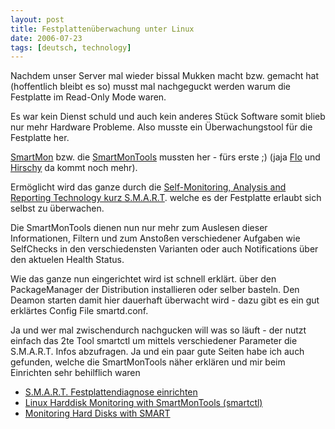 ```yaml
---
layout: post
title: Festplattenüberwachung unter Linux
date: 2006-07-23
tags: [deutsch, technology]
---
```


Nachdem unser Server mal wieder bissal Mukken macht bzw. gemacht hat (hoffentlich bleibt es so) musst mal nachgeguckt werden warum die Festplatte im Read-Only Mode waren.

Es war kein Dienst schuld und auch kein anderes Stück Software somit blieb nur mehr Hardware Probleme. Also musste ein Überwachungstool für die Festplatte her.

[SmartMon](http://smartmontools.sourceforge.net/) bzw. die [SmartMonTools](http://smartmontools.sourceforge.net/) mussten her - fürs erste ;) (jaja [Flo](http://blog.no-panic.at/) und [Hirschy](http://www.dont-panic.at/) da kommt noch mehr).

Ermöglicht wird das ganze durch die [Self-Monitoring, Analysis and Reporting Technology kurz S.M.A.R.T](http://en.wikipedia.org/wiki/Self-Monitoring%2C_Analysis%2C_and_Reporting_Technology). welche es der Festplatte erlaubt sich selbst zu überwachen.

Die SmartMonTools dienen nun nur mehr zum Auslesen dieser Informationen, Filtern und zum Anstoßen verschiedener Aufgaben wie SelfChecks in den verschiedensten Varianten oder auch Notifications über den aktuelen Health Status.

Wie das ganze nun eingerichtet wird ist schnell erklärt. über den PackageManager der Distribution installieren oder selber basteln. Den Deamon starten damit hier dauerhaft überwacht wird - dazu gibt es ein gut erklärtes Config File smartd.conf.

Ja und wer mal zwischendurch nachgucken will was so läuft - der nutzt einfach das 2te Tool smartctl um mittels verschiedener Parameter die S.M.A.R.T. Infos abzufragen. Ja und ein paar gute Seiten habe ich auch gefunden, welche die SmartMonTools näher erklären und mir beim Einrichten sehr behilflich waren

* [S.M.A.R.T. Festplattendiagnose einrichten](http://www.linux-fuer-alle.de/doc_show.php?docid=240&catid=10)
* [Linux Harddisk Monitoring with SmartMonTools (smartctl)](http://www.captain.at/howto-linux-smartmontools-smartctl.php)
* [Monitoring Hard Disks with SMART](http://www.linuxjournal.com/article/6983)